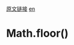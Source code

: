<a href="https://developer.mozilla.org/zh-CN/docs/Web/JavaScript/Reference/Global_Objects/Math/floor" target="_blank">原文链接</a>
<a href="https://developer.mozilla.org/en-US/docs/Web/JavaScript/Reference/Global_Objects/Math/floor" target="_blank">en</a>

# Math.floor()